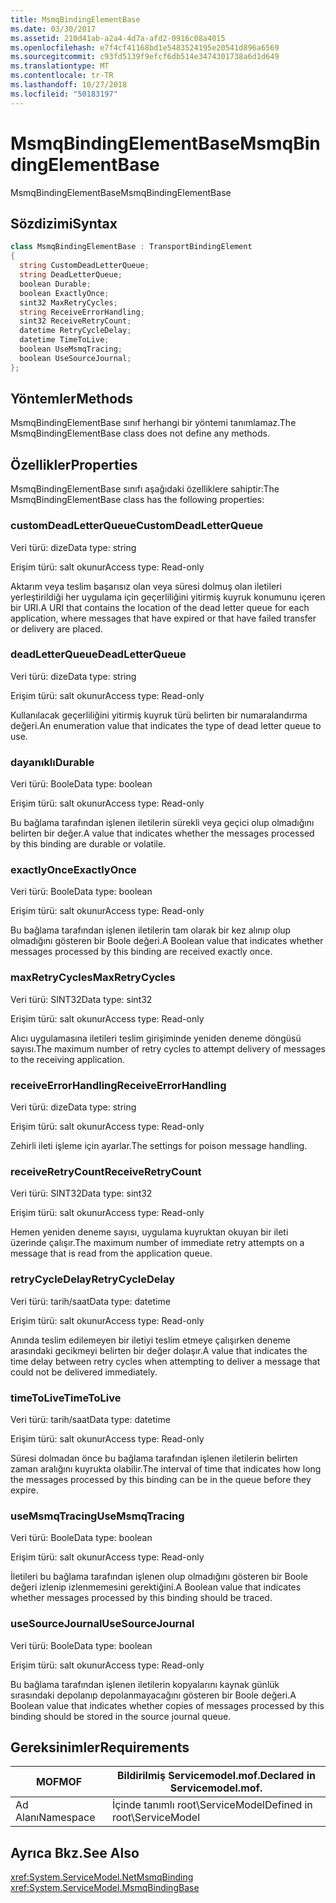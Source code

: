 ```yaml
---
title: MsmqBindingElementBase
ms.date: 03/30/2017
ms.assetid: 210d41ab-a2a4-4d7a-afd2-0916c08a4015
ms.openlocfilehash: e7f4cf41168bd1e5483524195e20541d896a6569
ms.sourcegitcommit: c93fd5139f9efcf6db514e3474301738a6d1d649
ms.translationtype: MT
ms.contentlocale: tr-TR
ms.lasthandoff: 10/27/2018
ms.locfileid: "50183197"
---
```

# <a name="msmqbindingelementbase"></a><span data-ttu-id="67ef5-102">MsmqBindingElementBase</span><span class="sxs-lookup"><span data-stu-id="67ef5-102">MsmqBindingElementBase</span></span>
<span data-ttu-id="67ef5-103">MsmqBindingElementBase</span><span class="sxs-lookup"><span data-stu-id="67ef5-103">MsmqBindingElementBase</span></span>  
  
## <a name="syntax"></a><span data-ttu-id="67ef5-104">Sözdizimi</span><span class="sxs-lookup"><span data-stu-id="67ef5-104">Syntax</span></span>  
  
```csharp  
class MsmqBindingElementBase : TransportBindingElement  
{  
  string CustomDeadLetterQueue;  
  string DeadLetterQueue;  
  boolean Durable;  
  boolean ExactlyOnce;  
  sint32 MaxRetryCycles;  
  string ReceiveErrorHandling;  
  sint32 ReceiveRetryCount;  
  datetime RetryCycleDelay;  
  datetime TimeToLive;  
  boolean UseMsmqTracing;  
  boolean UseSourceJournal;  
};  
```  
  
## <a name="methods"></a><span data-ttu-id="67ef5-105">Yöntemler</span><span class="sxs-lookup"><span data-stu-id="67ef5-105">Methods</span></span>  
 <span data-ttu-id="67ef5-106">MsmqBindingElementBase sınıf herhangi bir yöntemi tanımlamaz.</span><span class="sxs-lookup"><span data-stu-id="67ef5-106">The MsmqBindingElementBase class does not define any methods.</span></span>  
  
## <a name="properties"></a><span data-ttu-id="67ef5-107">Özellikler</span><span class="sxs-lookup"><span data-stu-id="67ef5-107">Properties</span></span>  
 <span data-ttu-id="67ef5-108">MsmqBindingElementBase sınıfı aşağıdaki özelliklere sahiptir:</span><span class="sxs-lookup"><span data-stu-id="67ef5-108">The MsmqBindingElementBase class has the following properties:</span></span>  
  
### <a name="customdeadletterqueue"></a><span data-ttu-id="67ef5-109">customDeadLetterQueue</span><span class="sxs-lookup"><span data-stu-id="67ef5-109">CustomDeadLetterQueue</span></span>  
 <span data-ttu-id="67ef5-110">Veri türü: dize</span><span class="sxs-lookup"><span data-stu-id="67ef5-110">Data type: string</span></span>  
  
 <span data-ttu-id="67ef5-111">Erişim türü: salt okunur</span><span class="sxs-lookup"><span data-stu-id="67ef5-111">Access type: Read-only</span></span>  
  
 <span data-ttu-id="67ef5-112">Aktarım veya teslim başarısız olan veya süresi dolmuş olan iletileri yerleştirildiği her uygulama için geçerliliğini yitirmiş kuyruk konumunu içeren bir URI.</span><span class="sxs-lookup"><span data-stu-id="67ef5-112">A URI that contains the location of the dead letter queue for each application, where messages that have expired or that have failed transfer or delivery are placed.</span></span>  
  
### <a name="deadletterqueue"></a><span data-ttu-id="67ef5-113">deadLetterQueue</span><span class="sxs-lookup"><span data-stu-id="67ef5-113">DeadLetterQueue</span></span>  
 <span data-ttu-id="67ef5-114">Veri türü: dize</span><span class="sxs-lookup"><span data-stu-id="67ef5-114">Data type: string</span></span>  
  
 <span data-ttu-id="67ef5-115">Erişim türü: salt okunur</span><span class="sxs-lookup"><span data-stu-id="67ef5-115">Access type: Read-only</span></span>  
  
 <span data-ttu-id="67ef5-116">Kullanılacak geçerliliğini yitirmiş kuyruk türü belirten bir numaralandırma değeri.</span><span class="sxs-lookup"><span data-stu-id="67ef5-116">An enumeration value that indicates the type of dead letter queue to use.</span></span>  
  
### <a name="durable"></a><span data-ttu-id="67ef5-117">dayanıklı</span><span class="sxs-lookup"><span data-stu-id="67ef5-117">Durable</span></span>  
 <span data-ttu-id="67ef5-118">Veri türü: Boole</span><span class="sxs-lookup"><span data-stu-id="67ef5-118">Data type: boolean</span></span>  
  
 <span data-ttu-id="67ef5-119">Erişim türü: salt okunur</span><span class="sxs-lookup"><span data-stu-id="67ef5-119">Access type: Read-only</span></span>  
  
 <span data-ttu-id="67ef5-120">Bu bağlama tarafından işlenen iletilerin sürekli veya geçici olup olmadığını belirten bir değer.</span><span class="sxs-lookup"><span data-stu-id="67ef5-120">A value that indicates whether the messages processed by this binding are durable or volatile.</span></span>  
  
### <a name="exactlyonce"></a><span data-ttu-id="67ef5-121">exactlyOnce</span><span class="sxs-lookup"><span data-stu-id="67ef5-121">ExactlyOnce</span></span>  
 <span data-ttu-id="67ef5-122">Veri türü: Boole</span><span class="sxs-lookup"><span data-stu-id="67ef5-122">Data type: boolean</span></span>  
  
 <span data-ttu-id="67ef5-123">Erişim türü: salt okunur</span><span class="sxs-lookup"><span data-stu-id="67ef5-123">Access type: Read-only</span></span>  
  
 <span data-ttu-id="67ef5-124">Bu bağlama tarafından işlenen iletilerin tam olarak bir kez alınıp olup olmadığını gösteren bir Boole değeri.</span><span class="sxs-lookup"><span data-stu-id="67ef5-124">A Boolean value that indicates whether messages processed by this binding are received exactly once.</span></span>  
  
### <a name="maxretrycycles"></a><span data-ttu-id="67ef5-125">maxRetryCycles</span><span class="sxs-lookup"><span data-stu-id="67ef5-125">MaxRetryCycles</span></span>  
 <span data-ttu-id="67ef5-126">Veri türü: SINT32</span><span class="sxs-lookup"><span data-stu-id="67ef5-126">Data type: sint32</span></span>  
  
 <span data-ttu-id="67ef5-127">Erişim türü: salt okunur</span><span class="sxs-lookup"><span data-stu-id="67ef5-127">Access type: Read-only</span></span>  
  
 <span data-ttu-id="67ef5-128">Alıcı uygulamasına iletileri teslim girişiminde yeniden deneme döngüsü sayısı.</span><span class="sxs-lookup"><span data-stu-id="67ef5-128">The maximum number of retry cycles to attempt delivery of messages to the receiving application.</span></span>  
  
### <a name="receiveerrorhandling"></a><span data-ttu-id="67ef5-129">receiveErrorHandling</span><span class="sxs-lookup"><span data-stu-id="67ef5-129">ReceiveErrorHandling</span></span>  
 <span data-ttu-id="67ef5-130">Veri türü: dize</span><span class="sxs-lookup"><span data-stu-id="67ef5-130">Data type: string</span></span>  
  
 <span data-ttu-id="67ef5-131">Erişim türü: salt okunur</span><span class="sxs-lookup"><span data-stu-id="67ef5-131">Access type: Read-only</span></span>  
  
 <span data-ttu-id="67ef5-132">Zehirli ileti işleme için ayarlar.</span><span class="sxs-lookup"><span data-stu-id="67ef5-132">The settings for poison message handling.</span></span>  
  
### <a name="receiveretrycount"></a><span data-ttu-id="67ef5-133">receiveRetryCount</span><span class="sxs-lookup"><span data-stu-id="67ef5-133">ReceiveRetryCount</span></span>  
 <span data-ttu-id="67ef5-134">Veri türü: SINT32</span><span class="sxs-lookup"><span data-stu-id="67ef5-134">Data type: sint32</span></span>  
  
 <span data-ttu-id="67ef5-135">Erişim türü: salt okunur</span><span class="sxs-lookup"><span data-stu-id="67ef5-135">Access type: Read-only</span></span>  
  
 <span data-ttu-id="67ef5-136">Hemen yeniden deneme sayısı, uygulama kuyruktan okuyan bir ileti üzerinde çalışır.</span><span class="sxs-lookup"><span data-stu-id="67ef5-136">The maximum number of immediate retry attempts on a message that is read from the application queue.</span></span>  
  
### <a name="retrycycledelay"></a><span data-ttu-id="67ef5-137">retryCycleDelay</span><span class="sxs-lookup"><span data-stu-id="67ef5-137">RetryCycleDelay</span></span>  
 <span data-ttu-id="67ef5-138">Veri türü: tarih/saat</span><span class="sxs-lookup"><span data-stu-id="67ef5-138">Data type: datetime</span></span>  
  
 <span data-ttu-id="67ef5-139">Erişim türü: salt okunur</span><span class="sxs-lookup"><span data-stu-id="67ef5-139">Access type: Read-only</span></span>  
  
 <span data-ttu-id="67ef5-140">Anında teslim edilemeyen bir iletiyi teslim etmeye çalışırken deneme arasındaki gecikmeyi belirten bir değer dolaşır.</span><span class="sxs-lookup"><span data-stu-id="67ef5-140">A value that indicates the time delay between retry cycles when attempting to deliver a message that could not be delivered immediately.</span></span>  
  
### <a name="timetolive"></a><span data-ttu-id="67ef5-141">timeToLive</span><span class="sxs-lookup"><span data-stu-id="67ef5-141">TimeToLive</span></span>  
 <span data-ttu-id="67ef5-142">Veri türü: tarih/saat</span><span class="sxs-lookup"><span data-stu-id="67ef5-142">Data type: datetime</span></span>  
  
 <span data-ttu-id="67ef5-143">Erişim türü: salt okunur</span><span class="sxs-lookup"><span data-stu-id="67ef5-143">Access type: Read-only</span></span>  
  
 <span data-ttu-id="67ef5-144">Süresi dolmadan önce bu bağlama tarafından işlenen iletilerin belirten zaman aralığını kuyrukta olabilir.</span><span class="sxs-lookup"><span data-stu-id="67ef5-144">The interval of time that indicates how long the messages processed by this binding can be in the queue before they expire.</span></span>  
  
### <a name="usemsmqtracing"></a><span data-ttu-id="67ef5-145">useMsmqTracing</span><span class="sxs-lookup"><span data-stu-id="67ef5-145">UseMsmqTracing</span></span>  
 <span data-ttu-id="67ef5-146">Veri türü: Boole</span><span class="sxs-lookup"><span data-stu-id="67ef5-146">Data type: boolean</span></span>  
  
 <span data-ttu-id="67ef5-147">Erişim türü: salt okunur</span><span class="sxs-lookup"><span data-stu-id="67ef5-147">Access type: Read-only</span></span>  
  
 <span data-ttu-id="67ef5-148">İletileri bu bağlama tarafından işlenen olup olmadığını gösteren bir Boole değeri izlenip izlenmemesini gerektiğini.</span><span class="sxs-lookup"><span data-stu-id="67ef5-148">A Boolean value that indicates whether messages processed by this binding should be traced.</span></span>  
  
### <a name="usesourcejournal"></a><span data-ttu-id="67ef5-149">useSourceJournal</span><span class="sxs-lookup"><span data-stu-id="67ef5-149">UseSourceJournal</span></span>  
 <span data-ttu-id="67ef5-150">Veri türü: Boole</span><span class="sxs-lookup"><span data-stu-id="67ef5-150">Data type: boolean</span></span>  
  
 <span data-ttu-id="67ef5-151">Erişim türü: salt okunur</span><span class="sxs-lookup"><span data-stu-id="67ef5-151">Access type: Read-only</span></span>  
  
 <span data-ttu-id="67ef5-152">Bu bağlama tarafından işlenen iletilerin kopyalarını kaynak günlük sırasındaki depolanıp depolanmayacağını gösteren bir Boole değeri.</span><span class="sxs-lookup"><span data-stu-id="67ef5-152">A Boolean value that indicates whether copies of messages processed by this binding should be stored in the source journal queue.</span></span>  
  
## <a name="requirements"></a><span data-ttu-id="67ef5-153">Gereksinimler</span><span class="sxs-lookup"><span data-stu-id="67ef5-153">Requirements</span></span>  
  
|<span data-ttu-id="67ef5-154">MOF</span><span class="sxs-lookup"><span data-stu-id="67ef5-154">MOF</span></span>|<span data-ttu-id="67ef5-155">Bildirilmiş Servicemodel.mof.</span><span class="sxs-lookup"><span data-stu-id="67ef5-155">Declared in Servicemodel.mof.</span></span>|  
|---------|-----------------------------------|  
|<span data-ttu-id="67ef5-156">Ad Alanı</span><span class="sxs-lookup"><span data-stu-id="67ef5-156">Namespace</span></span>|<span data-ttu-id="67ef5-157">İçinde tanımlı root\ServiceModel</span><span class="sxs-lookup"><span data-stu-id="67ef5-157">Defined in root\ServiceModel</span></span>|  
  
## <a name="see-also"></a><span data-ttu-id="67ef5-158">Ayrıca Bkz.</span><span class="sxs-lookup"><span data-stu-id="67ef5-158">See Also</span></span>  
 <xref:System.ServiceModel.NetMsmqBinding>  
 <xref:System.ServiceModel.MsmqBindingBase>
